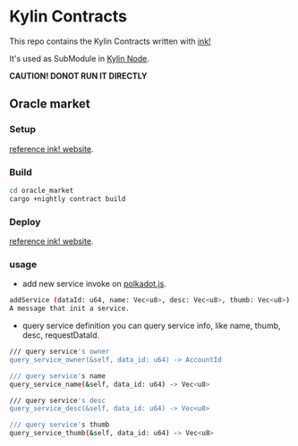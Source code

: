 # Kylin Contracts

This repo contains the Kylin Contracts written with [ink!](https://github.com/paritytech/ink)

It's used as SubModule in [Kylin Node](https://github.com/kylin-network/kylin-collator).

**CAUTION! DONOT RUN IT DIRECTLY**

## Oracle market
### Setup
[reference ink! website](https://substrate.dev/substrate-contracts-workshop/#/0/setup).

### Build
```bash
cd oracle_market
cargo +nightly contract build
```

### Deploy
[reference ink! website](https://substrate.dev/substrate-contracts-workshop/#/0/deploying-your-contract).

### usage
- add new service
invoke on [polkadot.js](https://polkadot.js.org/apps/?rpc=ws%3A%2F%2F127.0.0.1%3A9944#/contracts).

```bash
addService (dataId: u64, name: Vec<u8>, desc: Vec<u8>, thumb: Vec<u8>)
A message that init a service.
```

- query service definition
you can query service info, like name, thumb, desc, requestDataId.

```bash
/// query service's owner
query_service_owner(&self, data_id: u64) -> AccountId

/// query service's name
query_service_name(&self, data_id: u64) -> Vec<u8>

/// query service's desc
query_service_desc(&self, data_id: u64) -> Vec<u8>

/// query service's thumb
query_service_thumb(&self, data_id: u64) -> Vec<u8>
```
